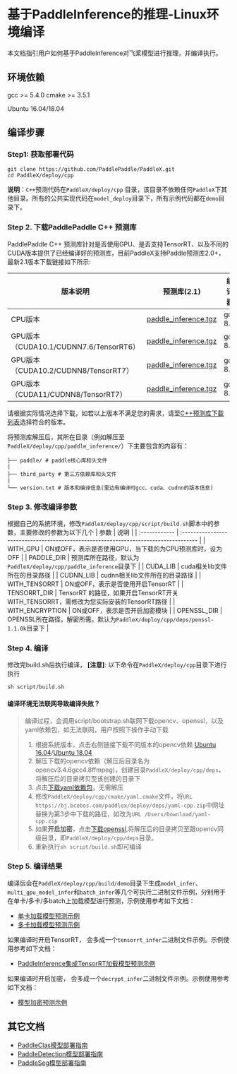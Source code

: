 # 基于PaddleInference的推理-Linux环境编译

本文档指引用户如何基于PaddleInference对飞桨模型进行推理，并编译执行。

## 环境依赖
gcc >= 5.4.0
cmake >= 3.5.1

Ubuntu 16.04/18.04

## 编译步骤
### Step1: 获取部署代码
```
git clone https://github.com/PaddlePaddle/PaddleX.git
cd PaddleX/deploy/cpp
```
**说明**：`C++`预测代码在`PaddleX/deploy/cpp` 目录，该目录不依赖任何`PaddleX`下其他目录。所有的公共实现代码在`model_deploy`目录下，所有示例代码都在`demo`目录下。

### Step 2. 下载PaddlePaddle C++ 预测库
PaddlePaddle C++ 预测库针对是否使用GPU、是否支持TensorRT、以及不同的CUDA版本提供了已经编译好的预测库，目前PaddleX支持Paddle预测库2.0+，最新2.1版本下载链接如下所示:

| 版本说明                               | 预测库(2.1)                                                                                                                   | 编译器  |
| -------------------------------------- | ----------------------------------------------------------------------------------------------------------------------------- | ------- |
| CPU版本                                | [paddle_inference.tgz](https://paddle-inference-lib.bj.bcebos.com/2.1.0-cpu-avx-mkl/paddle_inference.tgz)                     | gcc 8.2 |
| GPU版本（CUDA10.1/CUDNN7.6/TensorRT6） | [ paddle_inference.tgz](https://paddle-inference-lib.bj.bcebos.com/2.1.0-gpu-cuda10.1-cudnn7-mkl-gcc8.2/paddle_inference.tgz) | gcc 8.2 |
| GPU版本（CUDA10.2/CUDNN8/TensorRT7）   | [ paddle_inference.tgz](https://paddle-inference-lib.bj.bcebos.com/2.1.0-gpu-cuda10.2-cudnn8-mkl-gcc8.2/paddle_inference.tgz) | gcc 8.2 |
| GPU版本（CUDA11/CUDNN8/TensorRT7）     | [ paddle_inference.tgz](https://paddle-inference-lib.bj.bcebos.com/2.1.0-gpu-cuda11.0-cudnn8-mkl-gcc8.2/paddle_inference.tgz) | gcc 8.2 |

请根据实际情况选择下载，如若以上版本不满足您的需求，请至[C++预测库下载列表](https://paddleinference.paddlepaddle.org.cn/v2.1/user_guides/download_lib.html)选择符合的版本。

将预测库解压后，其所在目录（例如解压至`PaddleX/deploy/cpp/paddle_inference/`）下主要包含的内容有：

```
├── paddle/ # paddle核心库和头文件
|
├── third_party # 第三方依赖库和头文件
|
└── version.txt # 版本和编译信息(里边有编译时gcc、cuda、cudnn的版本信息)
```

### Step 3. 修改编译参数
根据自己的系统环境，修改`PaddleX/deploy/cpp/script/build.sh`脚本中的参数，主要修改的参数为以下几个
| 参数          | 说明                                                                                 |
| :------------ | :----------------------------------------------------------------------------------- |
| WITH_GPU      | ON或OFF，表示是否使用GPU，当下载的为CPU预测库时，设为OFF                             |
| PADDLE_DIR    | 预测库所在路径，默认为`PaddleX/deploy/cpp/paddle_inference`目录下                    |
| CUDA_LIB      | cuda相关lib文件所在的目录路径                                                        |
| CUDNN_LIB     | cudnn相关lib文件所在的目录路径                                                       |
| WITH_TENSORRT | ON或OFF，表示是否使用开启TensorRT                                                    |
| TENSORRT_DIR  | TensorRT 的路径，如果开启TensorRT开关WITH_TENSORRT，需修改为您实际安装的TensorRT路径     |
| WITH_ENCRYPTION      | ON或OFF，表示是否开启加密模块                             |
| OPENSSL_DIR    | OPENSSL所在路径，解密所需。默认为`PaddleX/deploy/cpp/deps/penssl-1.1.0k`目录下        |

### Step 4. 编译
修改完build.sh后执行编译， **[注意]**: 以下命令在`PaddleX/deploy/cpp`目录下进行执行

```
sh script/build.sh
```
#### 编译环境无法联网导致编译失败？

> 编译过程，会调用script/bootstrap.sh联网下载opencv、openssl，以及yaml依赖包，如无法联网，用户按照下操作手动下载
>
> 1. 根据系统版本，点击右侧链接下载不同版本的opencv依赖 [Ubuntu 16.04](https://bj.bcebos.com/paddleseg/deploy/opencv3.4.6gcc4.8ffmpeg.tar.gz2)/[Ubuntu 18.04](https://bj.bcebos.com/paddlex/deploy/opencv3.4.6gcc4.8ffmpeg_ubuntu_18.04.tar.gz2)
> 2. 解压下载的opencv依赖（解压后目录名为opencv3.4.6gcc4.8ffmpeg)，创建目录`PaddleX/deploy/cpp/deps`，将解压后的目录拷贝至该创建的目录下
> 3. 点击[下载yaml依赖包](https://bj.bcebos.com/paddlex/deploy/deps/yaml-cpp.zip)，无需解压
> 4. 修改`PaddleX/deploy/cpp/cmake/yaml.cmake`文件，将`URL https://bj.bcebos.com/paddlex/deploy/deps/yaml-cpp.zip`中网址替换为第3步中下载的路径，如改为`URL /Users/Download/yaml-cpp.zip`
> 5. 如果**开启加密**，点击[下载openssl](https://bj.bcebos.com/paddlex/tools/openssl-1.1.0k.tar.gz),将解压后的目录拷贝至跟opencv同级目录，即`PaddleX/deploy/cpp/deps`目录。
> 6. 重新执行`sh script/build.sh`即可编译



### Step 5. 编译结果

编译后会在`PaddleX/deploy/cpp/build/demo`目录下生成`model_infer`、`multi_gpu_model_infer`和`batch_infer`等几个可执行二进制文件示例，分别用于在单卡/多卡/多batch上加载模型进行预测，示例使用参考如下文档：

- [单卡加载模型预测示例](../../demo/model_infer.md)
- [多卡加载模型预测示例](../../demo/multi_gpu_model_infer.md)

如果编译时开启TensorRT， 会多成一个`tensorrt_infer`二进制文件示例。示例使用参考如下文档：
- [PaddleInference集成TensorRT加载模型预测示例](../../demo/tensorrt_infer.md)

如果编译时开启加密， 会多成一个`decrypt_infer`二进制文件示例。示例使用参考如下文档：
- [模型加密预测示例](../../demo/decrypt_infer.md)

## 其它文档

- [PaddleClas模型部署指南](../../models/paddleclas.md)
- [PaddleDetection模型部署指南](../../models/paddledetection.md)
- [PaddleSeg模型部署指南](../../models/paddleseg.md)

